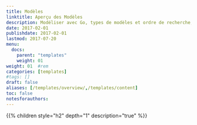 ```yaml
---
title: Modèles
linktitle: Aperçu des Modèles
description: Modéliser avec Go, types de modèles et ordre de recherche, shortcodes et data.
date: 2017-02-01
publishdate: 2017-02-01
lastmod: 2017-07-20
menu:
  docs:
    parent: "templates"
    weight: 01
weight: 01	#rem
categories: [templates]
#tags: []
draft: false
aliases: [/templates/overview/,/templates/content]
toc: false
notesforauthors:
---
```


{{% children style="h2" depth="1" description="true" %}}
